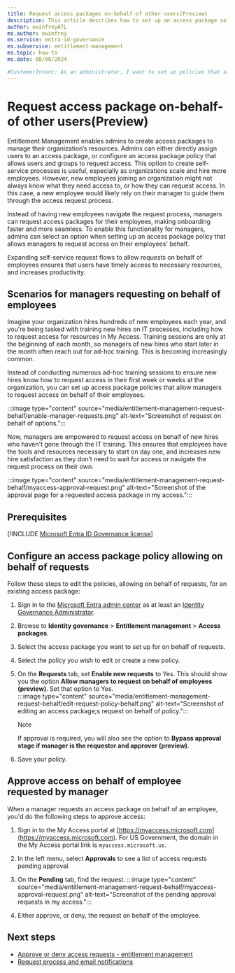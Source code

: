 ```yaml
---
title: Request access packages on-behalf-of other users(Preview)
description: This article describes how to set up an access package so that managers can approve, or deny, requests for users reporting to them.
author: owinfreyATL
ms.author: owinfrey
ms.service: entra-id-governance
ms.subservice: entitlement-management
ms.topic: how-to 
ms.date: 08/08/2024

#CustomerIntent: As an administrator, I want to set up policies that allow managers to approve access package requests on behalf of their employees, and show show them how they would do act on these policies.
---
```



# Request access package on-behalf-of other users(Preview)

Entitlement Management enables admins to create access packages to manage their organization’s resources. Admins can either directly assign users to an access package, or configure an access package policy that allows users and groups to request access. This option to create self-service processes is useful, especially as organizations scale and hire more employees. However, new employees joining an organization might not always know what they need access to, or how they can request access. In this case, a new employee would likely rely on their manager to guide them through the access request process.

Instead of having new employees navigate the request process, managers can request access packages for their employees, making onboarding faster and more seamless. To enable this functionality for managers, admins can select an option when setting up an access package policy that allows managers to request access on their employees' behalf.

Expanding self-service request flows to allow requests on behalf of employees ensures that users have timely access to necessary resources, and increases productivity.


## Scenarios for managers requesting on behalf of employees

Imagine your organization hires hundreds of new employees each year, and you're being tasked with training new hires on IT processes, including how to request access for resources in My Access. Training sessions are only at the beginning of each month, so managers of new hires who start later in the month often reach out for ad-hoc training. This is becoming increasingly common.

Instead of conducting numerous ad-hoc training sessions to ensure new hires know how to request access in their first week or weeks at the organization, you can set up access package policies that allow managers to request access on behalf of their employees.

:::image type="content" source="media/entitlement-management-request-behalf/enable-manager-requests.png" alt-text="Screenshot of request on behalf of options.":::

Now, managers are empowered to request access on behalf of new hires who haven't gone through the IT training. This ensures that employees have the tools and resources necessary to start on day one, and increases new hire satisfaction as they don’t need to wait for access or navigate the request process on their own.

:::image type="content" source="media/entitlement-management-request-behalf/myaccess-approval-request.png" alt-text="Screenshot of the approval page for a requested access package in my access.":::

## Prerequisites

[!INCLUDE [Microsoft Entra ID Governance license](../includes/entra-entra-governance-license.md)]

## Configure an access package policy allowing on behalf of requests

Follow these steps to edit the policies, allowing on behalf of requests, for an existing access package:

1. Sign in to the [Microsoft Entra admin center](https://entra.microsoft.com) as at least an [Identity Governance Administrator](../identity/role-based-access-control/permissions-reference.md#identity-governance-administrator).

1. Browse to **Identity governance** > **Entitlement management** > **Access packages**. 

1. Select the access package you want to set up for on behalf of requests.  

1. Select the policy you wish to edit or create a new policy. 

1. On the **Requests** tab, set **Enable new requests** to Yes. This should show you the option **Allow managers to request on behalf of employees (preview)**. Set that option to Yes.  
    :::image type="content" source="media/entitlement-management-request-behalf/edit-request-policy-behalf.png" alt-text="Screenshot of editing an access package;s request on behalf of policy.":::
    > [!NOTE]
    > If approval is required, you will also see the option to **Bypass approval stage if manager is the requestor and approver (preview)**.
1. Save your policy. 

## Approve access on behalf of employee requested by manager

When a manager requests an access package on behalf of an employee, you'd do the following steps to approve access:

1. Sign in to the My Access portal at [https://myaccess.microsoft.com](https://myaccess.microsoft.com). For US Government, the domain in the My Access portal link is `myaccess.microsoft.us`.

1. In the left menu, select **Approvals** to see a list of access requests pending approval.

1. On the **Pending** tab, find the request.
    :::image type="content" source="media/entitlement-management-request-behalf/myaccess-approval-request.png" alt-text="Screenshot of the pending approval requests in my access.":::

1. Either approve, or deny, the request on behalf of the employee.

## Next steps

- [Approve or deny access requests - entitlement management](entitlement-management-request-approve.md)
- [Request process and email notifications](entitlement-management-process.md)
